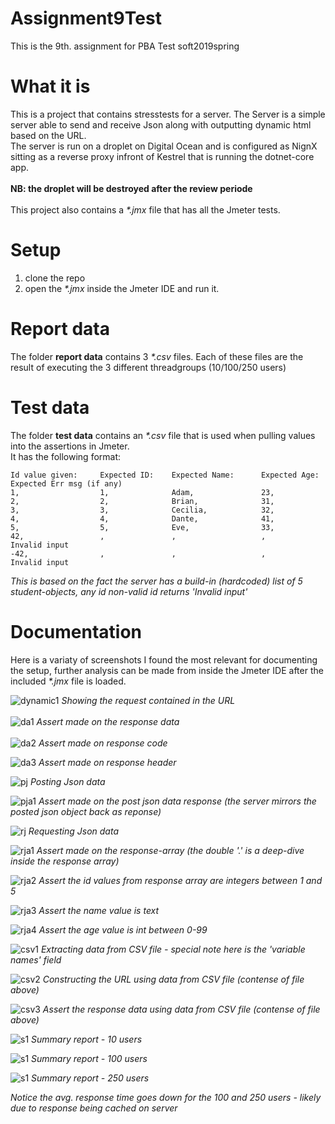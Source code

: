 # Assignment9Test
This is the 9th. assignment for PBA Test soft2019spring

# What it is
This is a project that contains stresstests for a server. The Server is a simple server able to send and receive Json along with outputting dynamic html based on the URL.<br>
The server is run on a droplet on Digital Ocean and is configured as NignX sitting as a reverse proxy infront of Kestrel that is running the dotnet-core app.<br>
<br>
<b>NB: the droplet will be destroyed after the review periode</b></br>
<br>
This project also contains a *\*.jmx* file that has all the Jmeter tests.

# Setup
1) clone the repo
2) open the *\*.jmx* inside the Jmeter IDE and run it.

# Report data
The folder <b>report data</b> contains 3 *\*.csv* files. Each of these files are the result of executing the 3 different threadgroups (10/100/250 users)

# Test data
The folder <b>test data</b> contains an *\*.csv* file that is used when pulling values into the assertions in Jmeter.<br>
It has the following format:
````
Id value given:     Expected ID:    Expected Name:      Expected Age:     Expected Err msg (if any)
1,                  1,              Adam,               23,               
2,                  2,              Brian,              31,
3,                  3,              Cecilia,            32,
4,                  4,              Dante,              41,
5,                  5,              Eve,                33,
42,                 ,               ,                   ,                 Invalid input
-42,                ,               ,                   ,                 Invalid input
````
*This is based on the fact the server has a build-in (hardcoded) list of 5 student-objects, any id non-valid id returns 'Invalid input'*

# Documentation
Here is a variaty of screenshots I found the most relevant for documenting the setup, further analysis can be made from inside the Jmeter IDE after the included *\*.jmx* file is loaded.


![dynamic1](https://github.com/cph-js284/Assignment9Test/blob/master/Screenshots/DynamicHtml.png)
*Showing the request contained in the URL*<br>
<br>
![da1](https://github.com/cph-js284/Assignment9Test/blob/master/Screenshots/DynamicHtml_assert1.png)
*Assert made on the response data*<br>
<br>
![da2](https://github.com/cph-js284/Assignment9Test/blob/master/Screenshots/DynamicHtml_assert2.png)
*Assert made on response code*

![da3](https://github.com/cph-js284/Assignment9Test/blob/master/Screenshots/DynamicHtml_assert3.png)
*Assert made on response header*

![pj](https://github.com/cph-js284/Assignment9Test/blob/master/Screenshots/PostJson.png)
*Posting Json data*

![pja1](https://github.com/cph-js284/Assignment9Test/blob/master/Screenshots/PostJson_assert1.png)
*Assert made on the post json data response (the server mirrors the posted json object back as reponse)*

![rj](https://github.com/cph-js284/Assignment9Test/blob/master/Screenshots/ReceiveJson.png)
*Requesting Json data*

![rja1](https://github.com/cph-js284/Assignment9Test/blob/master/Screenshots/ReceiveJson_assert1.png)
*Assert made on the response-array (the double '.' is a deep-dive inside the response array)*

![rja2](https://github.com/cph-js284/Assignment9Test/blob/master/Screenshots/ReceiveJson_assert2.png)
*Assert the id values from response array are integers between 1 and 5*

![rja3](https://github.com/cph-js284/Assignment9Test/blob/master/Screenshots/ReceiveJson_assert3.png)
*Assert the name value is text*

![rja4](https://github.com/cph-js284/Assignment9Test/blob/master/Screenshots/ReceiveJson_assert4.png)
*Assert the age value is int between 0-99*

![csv1](https://github.com/cph-js284/Assignment9Test/blob/master/Screenshots/CSVdata.png)
*Extracting data from CSV file - special note here is the 'variable names' field*

![csv2](https://github.com/cph-js284/Assignment9Test/blob/master/Screenshots/CSVdata_dynamicHtml.png)
*Constructing the URL using data from CSV file (contense of file above)*

![csv3](https://github.com/cph-js284/Assignment9Test/blob/master/Screenshots/CSVdata_dynamicHtml_assert1.png)
*Assert the response data using data from CSV file (contense of file above)*

![s1](https://github.com/cph-js284/Assignment9Test/blob/master/Screenshots/report10.png)
*Summary report - 10 users*

![s1](https://github.com/cph-js284/Assignment9Test/blob/master/Screenshots/report100.png)
*Summary report - 100 users*

![s1](https://github.com/cph-js284/Assignment9Test/blob/master/Screenshots/report250.png)
*Summary report - 250 users*

*Notice the avg. response time goes down for the 100 and 250 users - likely due to response being cached on server*

